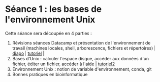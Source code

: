 # Séance 1 : les bases de l'environnement Unix

Cette séance sera découpée en 4 parties :

1. Révisions séances Datacamp et présentation de l'environnement de travail (machines locales, shell, arborescence, fichiers et répertoires) | [diapo](slides_intro/) | [tutoriel](tutorial/README.md) |
2. Bases d'Unix : calculer l'espace disque, accéder aux données d'un fichier, éditer un fichier, accéder à l'aide | [tutoriel2](tutoriel2/README.md)
3. Environnement Unix : notion de variable d'environnement, conda, git
4. Bonnes pratiques en bioinformatique

